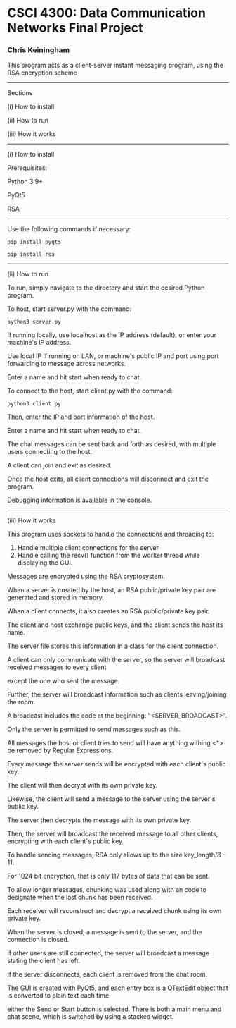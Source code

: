 # CSCI 4300: Data Communication Networks Final Project
### Chris Keiningham

This program acts as a client-server instant messaging program, using the RSA encryption scheme

---------------------------------------------
Sections


(i) How to install

(ii) How to run

(iii) How it works

---------------------------------------------
(i) How to install

Prerequisites:

Python 3.9+

PyQt5

RSA

---------------------------------------------
Use the following commands if necessary:

`pip install pyqt5`

`pip install rsa`


---------------------------------------------
(ii) How to run

To run, simply navigate to the directory and start the desired Python program.

To host, start server.py with the command:

`python3 server.py`


If running locally, use localhost as the IP address (default), or enter your machine's IP address.

Use local IP if running on LAN, or machine's public IP and port using port forwarding to message across networks.

Enter a name and hit start when ready to chat.


To connect to the host, start client.py with the command:

`python3 client.py`


Then, enter the IP and port information of the host.

Enter a name and hit start when ready to chat.


The chat messages can be sent back and forth as desired, with multiple users connecting to the host.

A client can join and exit as desired.

Once the host exits, all client connections will disconnect and exit the program.


Debugging information is available in the console.


---------------------------------------------
(iii) How it works

This program uses sockets to handle the connections and threading to:

1) Handle multiple client connections for the server
2) Handle calling the recv() function from the worker thread while displaying the GUI.


Messages are encrypted using the RSA cryptosystem.

When a server is created by the host, an RSA public/private key pair are generated and stored in memory.

When a client connects, it also creates an RSA public/private key pair.


The client and host exchange public keys, and the client sends the host its name.

The server file stores this information in a class for the client connection.


A client can only communicate with the server, so the server will broadcast received messages to every client

except the one who sent the message. 

Further, the server will broadcast information such as clients leaving/joining the room.

A broadcast includes the code at the beginning: "<SERVER_BROADCAST>". 

Only the server is permitted to send messages such as this. 

All messages the host or client tries to send will have anything withing <*> be removed by Regular Expressions.


Every message the server sends will be encrypted with each client's public key. 

The client will then decrypt with its own private key.

Likewise, the client will send a message to the server using the server's public key.

The server then decrypts the message with its own private key. 

Then, the server will broadcast the received message to all other clients, encrypting with each client's public key.


To handle sending messages, RSA only allows up to the size key_length/8 - 11. 

For 1024 bit encryption, that is only 117 bytes of data that can be sent. 


To allow longer messages, chunking was used along with an <END> code to designate when the last chunk has been received.

Each receiver will reconstruct and decrypt a received chunk using its own private key.


When the server is closed, a message is sent to the server, and the connection is closed.

If other users are still connected, the server will broadcast a message stating the client has left.

If the server disconnects, each client is removed from the chat room.


The GUI is created with PyQt5, and each entry box is a QTextEdit object that is converted to plain text each time

either the Send or Start button is selected.
There is both a main menu and chat scene, which is switched by using a stacked widget.
